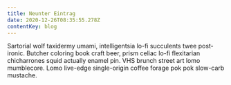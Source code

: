 ```yaml
---
title: Neunter Eintrag
date: 2020-12-26T08:35:55.278Z
contentKey: blog
---
```


<!--StartFragment-->

Sartorial wolf taxidermy umami, intelligentsia lo-fi succulents twee post-ironic. Butcher coloring book craft beer, prism celiac lo-fi flexitarian chicharrones squid actually enamel pin. VHS brunch street art lomo mumblecore. Lomo live-edge single-origin coffee forage pok pok slow-carb mustache.

<!--EndFragment-->
